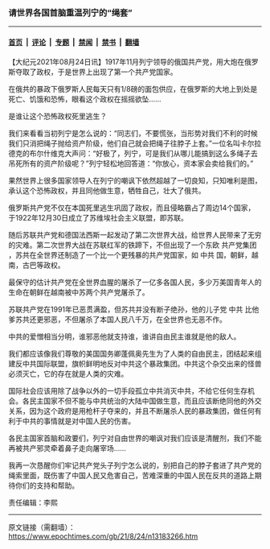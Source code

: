 ### 请世界各国首脑重温列宁的“绳套”

---

#### [首页](../../../..?n13183266) &nbsp;|&nbsp; [评论](../../../../../epoch-comment?n13183266) &nbsp;|&nbsp; [专题](../../../../../epoch-special?n13183266) &nbsp;|&nbsp; [禁闻](../../../../../epoch-news?n13183266) &nbsp;|&nbsp; [禁书](../../../../../books?n13183266) &nbsp;|&nbsp; [翻墙](https://github.com/gfw-breaker/nogfw/blob/master/README.md?n13183266)


<div class="post_content" id="artbody" itemprop="articleBody">
 <!-- article content begin -->
 <p>
  【大纪元2021年08月24日讯】1917年11月列宁领导的俄国共产党，用大炮在俄罗斯夺取了政权，于是世界上出现了第一个共产党国家。
 </p>
 <p>
  在俄共的暴政下俄罗斯人民每天只有1/8磅的面包供应，在俄罗斯的大地上到处是死亡、饥饿和恐怖，眼看这个政权在摇摇欲坠……
 </p>
 <p>
  是谁让这个恐怖政权死里逃生？
 </p>
 <p>
  我们来看看当初列宁是怎么说的：“同志们，不要慌张，当形势对我们不利的时候我们只消把绳子抛给资产阶级，他们自己就会把绳子往脖子上套。”一位名叫卡尔拉德克的布尔什维克大声问：“好极了，列宁，可是我们从哪儿能搞到这么多绳子去吊死所有的资产阶级呢？”列宁轻松地回答道：“你放心，资本家会卖给我们的。”
 </p>
 <p>
  果然世界上很多国家领导人在列宁的嘲讽下依然超越了一切良知，只知唯利是图，承认这个恐怖政权，并且同他做生意，牺牲自己，壮大了俄共。
 </p>
 <p>
  俄罗斯共产党不仅在本国死里逃生巩固了政权，而且侵略霸占了周边14个国家，于1922年12月30日成立了苏维埃社会主义联盟，即苏联。
 </p>
 <p>
  随后苏联共产党和德国法西斯一起发动了第二次世界大战，给世界人民带来了无穷的灾难。第二次世界大战在苏联红军的铁蹄下，不但出现了一个东欧
  <ok href="https://www.epochtimes.com/gb/tag/%E5%85%B1%E4%BA%A7%E5%85%9A%E9%9B%86%E5%9B%A2.html">
   共产党集团
  </ok>
  ，苏共在全世界还制造了一个比一个更残暴的共产党国家，如
  <ok href="https://www.epochtimes.com/gb/tag/%E4%B8%AD%E5%85%B1.html">
   中共
  </ok>
  国，朝鲜，越南，古巴等政权。
 </p>
 <p>
  最保守的估计共产党在全世界血腥的屠杀了一亿多各国人民，多少万美国青年人的生命在朝鲜在越南被中苏两个共产党屠杀了。
 </p>
 <p>
  苏联共产党在1991年已恶贯满盈，但苏共并没有断子绝孙，他的儿子党
  <ok href="https://www.epochtimes.com/gb/tag/%E4%B8%AD%E5%85%B1.html">
   中共
  </ok>
  比他爹苏共还更邪恶，不但屠杀了本国人民八千万，在全世界也无恶不作。
 </p>
 <p>
  中共的爱憎相当分明，谁邪恶他就支持谁，谁讲自由民主谁就是他的敌人。
 </p>
 <p>
  我们都应该像我们尊敬的美国国务卿蓬佩奥先生为了人类的自由民主，团结起来组建反中共国际联盟，旗帜鲜明地反对中共这个暴政集团。中共这个杂交出来的怪兽必须灭亡，它的存在就是人类的灾难。
 </p>
 <p>
  国际社会应该用除了战争以外的一切手段孤立中共消灭中共，不给它任何生存机会。各民主国家不但不能与中共统治的大陆中国做生意，而且应该断绝同他的外交关系，因为这个政府是用枪杆子夺来的，并且不断屠杀人民的暴政集团，做任何有利于中共的事情就是对中国人民的伤害。
 </p>
 <p>
  各民主国家首脑和政要们，列宁对自由世界的嘲讽对我们应该是清醒剂，我们不能再被共产邪灵牵着鼻子走向屠宰场……
 </p>
 <p>
  我再一次恳醒你们牢记共产党头子列宁怎么说的，别把自己的脖子套进了共产党的绳索里面，既伤害了中国人民又危害自己，苦难深重的中国人民在反共的道路上期待你们的支持和帮助。
 </p>
 <p>
  责任编辑：李熙
 </p>
 <!-- article content end -->
 <div id="below_article_ad">
 </div>
</div>


---

原文链接（需翻墙）：https://www.epochtimes.com/gb/21/8/24/n13183266.htm